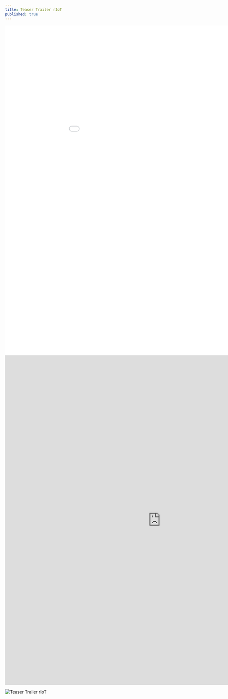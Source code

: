 ```yaml
---
title: Teaser Trailer rIoT
published: true
---
```


<iframe width="1020" height="1080" src="[https://youtu.be/wSh4EdG_9MA](https://youtu.be/wSh4EdG_9MA)" frameborder="0" allowfullscreen></iframe>


 
<iframe width="1020" height="1080" src="https://youtu.be/wSh4EdG_9MA" frameborder="0" allowfullscreen></iframe>



![Teaser Trailer rIoT](https://youtu.be/wSh4EdG_9MA)
